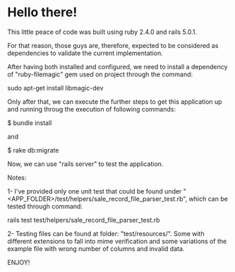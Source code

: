 # Hello there!

This little peace of code was built using ruby 2.4.0 and rails 5.0.1.

For that reason, those guys are, therefore, expected to be considered as dependencies to validate the current implementation.

After having both installed and configured, we need to install a dependency of "ruby-filemagic" gem used on project through the command:

sudo apt-get install libmagic-dev

Only after that, we can execute the further steps to get this application up and running throug the execution of following commands:

$ bundle install

and

$ rake db:migrate

Now, we can use "rails server" to test the application.

Notes:

1- I've provided only one unit test that could be found under "<APP_FOLDER>/test/helpers/sale_record_file_parser_test.rb", which can be tested through command:

rails test test/helpers/sale_record_file_parser_test.rb

2- Testing files can be found at folder: "test/resources/". Some with different extensions to fall into mime verification and some variations of the example file with wrong number of columns and invalid data.

ENJOY!


